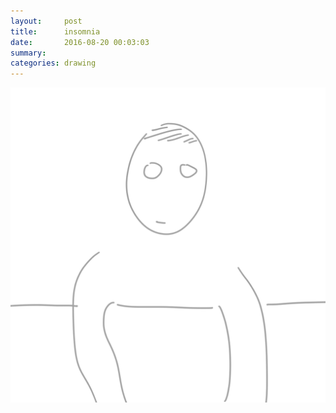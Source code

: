 ```yaml
---
layout:     post
title:      insomnia
date:       2016-08-20 00:03:03
summary:    
categories: drawing
---
```

![insomnia](/images/diary/insomnia.png "Hello reality.")
